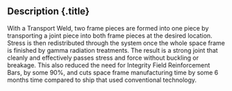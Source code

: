 Description {.title}
-----------

With a Transport Weld, two frame pieces are formed into one piece by transporting a joint piece into both frame pieces at the desired location. Stress is then redistributed through the system once the whole space frame is finished by gamma radiation treatments. The result is a strong joint that cleanly and effectively passes stress and force without buckling or breakage. This also reduced the need for Integrity Field Reinforcement Bars, by some 90%, and cuts space frame manufacturing time by some 6 months time compared to ship that used conventional technology.

